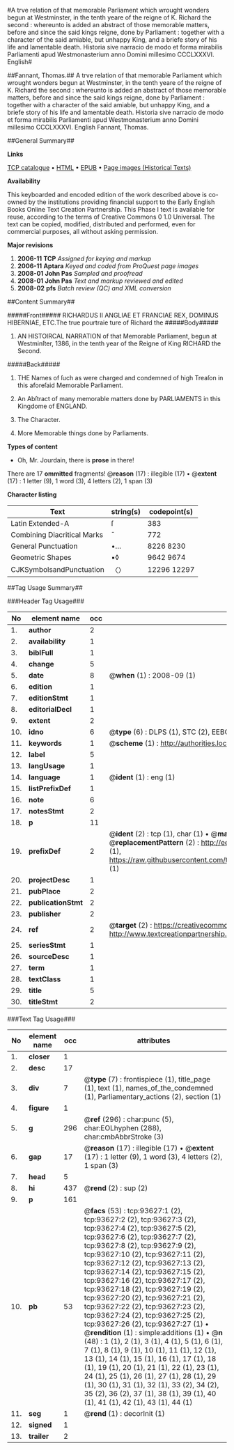 #A trve relation of that memorable Parliament which wrought wonders begun at Westminster, in the tenth yeare of the reigne of K. Richard the second : whereunto is added an abstract of those memorable matters, before and since the said kings reigne, done by Parliament : together with a character of the said amiable, but unhappy King, and a briefe story of his life and lamentable death. Historia sive narracio de modo et forma mirabilis Parliamenti apud Westmonasterium anno Domini millesimo CCCLXXXVI. English#

##Fannant, Thomas.##
A trve relation of that memorable Parliament which wrought wonders begun at Westminster, in the tenth yeare of the reigne of K. Richard the second : whereunto is added an abstract of those memorable matters, before and since the said kings reigne, done by Parliament : together with a character of the said amiable, but unhappy King, and a briefe story of his life and lamentable death.
Historia sive narracio de modo et forma mirabilis Parliamenti apud Westmonasterium anno Domini millesimo CCCLXXXVI. English
Fannant, Thomas.

##General Summary##

**Links**

[TCP catalogue](http://www.ota.ox.ac.uk/tcp/)  • 
[HTML](http://tei.it.ox.ac.uk/tcp/Texts-HTML/free/A40/A40878.html)  • 
[EPUB](http://tei.it.ox.ac.uk/tcp/Texts-EPUB/free/A40/A40878.epub) • 
[Page images (Historical Texts)](https://data.historicaltexts.jisc.ac.uk/view?pubId=eebo-12768784e&pageId=eebo-12768784e-93627-1)

**Availability**

This keyboarded and encoded edition of the
	       work described above is co-owned by the institutions
	       providing financial support to the Early English Books
	       Online Text Creation Partnership. This Phase I text is
	       available for reuse, according to the terms of Creative
	       Commons 0 1.0 Universal. The text can be copied,
	       modified, distributed and performed, even for
	       commercial purposes, all without asking permission.

**Major revisions**

1. __2006-11__ __TCP__ *Assigned for keying and markup*
1. __2006-11__ __Aptara__ *Keyed and coded from ProQuest page images*
1. __2008-01__ __John Pas__ *Sampled and proofread*
1. __2008-01__ __John Pas__ *Text and markup reviewed and edited*
1. __2008-02__ __pfs__ *Batch review (QC) and XML conversion*

##Content Summary##

#####Front#####
RICHARDUS II ANGLIAE ET FRANCIAE REX, DOMINUS HIBERNIAE, ETC.The true pourtraie ture of Richard the 
#####Body#####

1. AN
HISTOIRCAL
NARRATION
of that Memorable Parliament,
begun at Westminſter, 1386,
in the tenth year of the Reigne
of King RICHARD
the Second.

#####Back#####

1. THE
Names of ſuch as were charged
and condemned of high Treaſon
in this aforeſaid Memorable Parliament.

1. An Abſtract of many memorable
matters done by PARLIAMENTS
in this Kingdome of
ENGLAND.

1. The Character.

1. More Memorable things done by
Parliaments.

**Types of content**

  * Oh, Mr. Jourdain, there is **prose** in there!

There are 17 **ommitted** fragments! 
 @__reason__ (17) : illegible (17)  •  @__extent__ (17) : 1 letter (9), 1 word (3), 4 letters (2), 1 span (3)

**Character listing**


|Text|string(s)|codepoint(s)|
|---|---|---|
|Latin Extended-A|ſ|383|
|Combining             Diacritical Marks|̄|772|
|General Punctuation|•…|8226 8230|
|Geometric Shapes|▪◊|9642 9674|
|CJKSymbolsandPunctuation|〈〉|12296 12297|

##Tag Usage Summary##

###Header Tag Usage###

|No|element name|occ|attributes|
|---|---|---|---|
|1.|__author__|2||
|2.|__availability__|1||
|3.|__biblFull__|1||
|4.|__change__|5||
|5.|__date__|8| @__when__ (1) : 2008-09 (1)|
|6.|__edition__|1||
|7.|__editionStmt__|1||
|8.|__editorialDecl__|1||
|9.|__extent__|2||
|10.|__idno__|6| @__type__ (6) : DLPS (1), STC (2), EEBO-CITATION (1), OCLC (1), VID (1)|
|11.|__keywords__|1| @__scheme__ (1) : http://authorities.loc.gov/ (1)|
|12.|__label__|5||
|13.|__langUsage__|1||
|14.|__language__|1| @__ident__ (1) : eng (1)|
|15.|__listPrefixDef__|1||
|16.|__note__|6||
|17.|__notesStmt__|2||
|18.|__p__|11||
|19.|__prefixDef__|2| @__ident__ (2) : tcp (1), char (1)  •  @__matchPattern__ (2) : ([0-9\-]+):([0-9IVX]+) (1), (.+) (1)  •  @__replacementPattern__ (2) : http://eebo.chadwyck.com/downloadtiff?vid=$1&page=$2 (1), https://raw.githubusercontent.com/textcreationpartnership/Texts/master/tcpchars.xml#$1 (1)|
|20.|__projectDesc__|1||
|21.|__pubPlace__|2||
|22.|__publicationStmt__|2||
|23.|__publisher__|2||
|24.|__ref__|2| @__target__ (2) : https://creativecommons.org/publicdomain/zero/1.0/ (1), http://www.textcreationpartnership.org/docs/. (1)|
|25.|__seriesStmt__|1||
|26.|__sourceDesc__|1||
|27.|__term__|1||
|28.|__textClass__|1||
|29.|__title__|5||
|30.|__titleStmt__|2||


###Text Tag Usage###

|No|element name|occ|attributes|
|---|---|---|---|
|1.|__closer__|1||
|2.|__desc__|17||
|3.|__div__|7| @__type__ (7) : frontispiece (1), title_page (1), text (1), names_of_the_condemned (1), Parliamentary_actions (2), section (1)|
|4.|__figure__|1||
|5.|__g__|296| @__ref__ (296) : char:punc (5), char:EOLhyphen (288), char:cmbAbbrStroke (3)|
|6.|__gap__|17| @__reason__ (17) : illegible (17)  •  @__extent__ (17) : 1 letter (9), 1 word (3), 4 letters (2), 1 span (3)|
|7.|__head__|5||
|8.|__hi__|437| @__rend__ (2) : sup (2)|
|9.|__p__|161||
|10.|__pb__|53| @__facs__ (53) : tcp:93627:1 (2), tcp:93627:2 (2), tcp:93627:3 (2), tcp:93627:4 (2), tcp:93627:5 (2), tcp:93627:6 (2), tcp:93627:7 (2), tcp:93627:8 (2), tcp:93627:9 (2), tcp:93627:10 (2), tcp:93627:11 (2), tcp:93627:12 (2), tcp:93627:13 (2), tcp:93627:14 (2), tcp:93627:15 (2), tcp:93627:16 (2), tcp:93627:17 (2), tcp:93627:18 (2), tcp:93627:19 (2), tcp:93627:20 (2), tcp:93627:21 (2), tcp:93627:22 (2), tcp:93627:23 (2), tcp:93627:24 (2), tcp:93627:25 (2), tcp:93627:26 (2), tcp:93627:27 (1)  •  @__rendition__ (1) : simple:additions (1)  •  @__n__ (48) : 1 (1), 2 (1), 3 (1), 4 (1), 5 (1), 6 (1), 7 (1), 8 (1), 9 (1), 10 (1), 11 (1), 12 (1), 13 (1), 14 (1), 15 (1), 16 (1), 17 (1), 18 (1), 19 (1), 20 (1), 21 (1), 22 (1), 23 (1), 24 (1), 25 (1), 26 (1), 27 (1), 28 (1), 29 (1), 30 (1), 31 (1), 32 (1), 33 (2), 34 (2), 35 (2), 36 (2), 37 (1), 38 (1), 39 (1), 40 (1), 41 (1), 42 (1), 43 (1), 44 (1)|
|11.|__seg__|1| @__rend__ (1) : decorInit (1)|
|12.|__signed__|1||
|13.|__trailer__|2||
